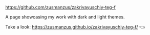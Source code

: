 https://github.com/zusmanzus/zakrivayuschiy-teg-f

A page showcasing my work with dark and light themes.

Take a look: https://zusmanzus.github.io/zakrivayuschiy-teg-f/ 👈